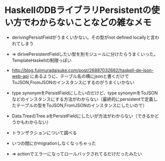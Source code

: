 # HaskellのDBライブラリPersistentの使い方でわからないことなどの雑なメモ

- derivingPersistFieldがうまくいかない。その型がnot defined locallyと言われてしまう
 - => dirivePersistentFieldしたい型を別モジュールに分けたらうまくいった。TemplateHaskellの制限っぽい
- http://blog.fujimuradaisuke.com/post/26887032662/haskell-de-json-web-api にあるように、テーブル名の横にjsonと書くだけでToJSON,FromJSONのインスタンスにするのがうまくいかない

- type synonymをPersistFieldにしたいのだけど、type synonymをToJSONなどのインスタンスにする方法がわからない（最終的にpersistentで定義したテーブルの型をToJSON,FromJSONのインスタンスにしたいので） 
- Data.TreeのTree aをPersistFieldにしたいが方法がわからない（できるかどうかもわからない）
- トランザクションについて調べる
- いつの間にかmigrationしなくなっちゃった
 - => actionでエラーになってロールバックされてるだけだったみたい
